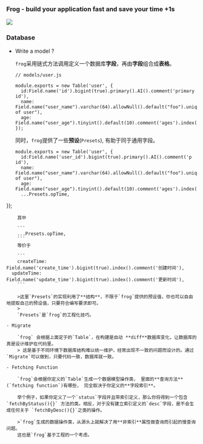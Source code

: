 ### Frog - build your application fast and save your time +1s
![](http://bluestest.oss-cn-shanghai.aliyuncs.com/u=2760800048,436059731&fm=26&gp=0.jpg)
### Database

- Write a model ?

	`frog`采用链式方法调用定义一个数据库**字段**，再由**字段**组合成**表格**。 
	
	```
	// models/user.js
	
	module.exports = new Table('user', {
	  id:Field.name('id').bigint(true).primary().AI().comment('primary id'),
	  name: Field.name("user_name").varchar(64).allowNull().default("foo").uniq('u_a').comment("name of user"),
	  age: Field.name("user_age").tinyint().default(10).comment('ages').index()
	});
	```
	
	同时，`frog`提供了一些**预设**(`Presets`), 有助于同于通用字段。
	
	```
	module.exports = new Table('user', {
	  id:Field.name('user_id').bigint(true).primary().AI().comment('p id'),
	  name: Field.name("user_name").varchar(64).allowNull().default("foo").uniq('u_a').comment("name of user"),
	  age: Field.name("user_age").tinyint().default(10).comment('ages').index(),
	  ...Presets.opTime,
});
```
	其中
	
	```
	...Presets.opTime,
	```
	等价于
	
	```
	createTime: Field.name('create_time').bigint(true).index().comment('创建时间'),
  updateTime: Field.name('update_time').bigint(true).index().comment('更新时间'),
	```
	
	>这里`Presets`的实现利用了**结构**，不限于`frog`提供的预设值，你也可以自由地提取自己的预设值，只要符合编写要求即可。
	>
	`Presets`是`frog`的工程化技巧。
	
- Migrate

	`frog` 会根据上面定于的`Table`，在构建是自动 **diff**数据库变化，让数据库的真是设计维护在代码里。
	> 这是基于不同环境下数据库结构难以统一维护，经常出现不一致的问题而设计的。通过`Migrate`可以做到，只要代码一致，数据库就一致。

- Fetching Function

	`frog`会根据你定义的`Table`生成一个数据模型操作类， 里面的**查询方法**(`fetching function`)有哪些， 完全取决于你定义的**字段索引**。
	
	举个例子，如果你定义了一个`status`字段并且带索引定义，那么你将得到一个包含`fetchByStatus(){}` 方法的类。相反，对于没有建立索引定义的`desc`字段，是不会生成任何关于 `fetchByDesc(){}`之类的操作。
	
	>`frog`生成的数据操作类，从源头上就解决了用**非索引**属性做查询而引起的慢查询问题。
	这也是`frog`基于工程的一个考虑。